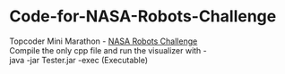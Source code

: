 Code-for-NASA-Robots-Challenge
==============================
Topcoder Mini Marathon  - [NASA Robots Challenge ](http://community.topcoder.com/longcontest/?module=ViewProblemStatement&rd=15221&pm=12047)  
Compile the only cpp file and run the visualizer with -  
java -jar Tester.jar -exec (Executable)